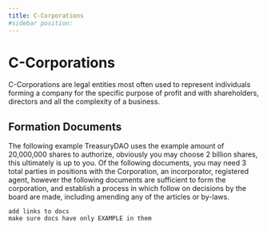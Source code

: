 ```yaml
---
title: C-Corporations
#sidebar position:
---
```


# C-Corporations

C-Corporations are legal entities most often used to represent individuals forming a company for the specific purpose of profit and with shareholders, directors and all the complexity of a business.

## Formation Documents

The following example TreasuryDAO uses the example amount of 20,000,000 shares to authorize, obviously you may choose 2 billion shares, this ultimately is up to you. Of the following documents, you may need 3 total parties in positions with the Corporation, an incorporator, registered agent, however the following documents are sufficient to form the corporation, and establish a process in which follow on decisions by the board are made, including amending any of the articles or by-laws.

```
add links to docs
make sure docs have only EXAMPLE in them
```
